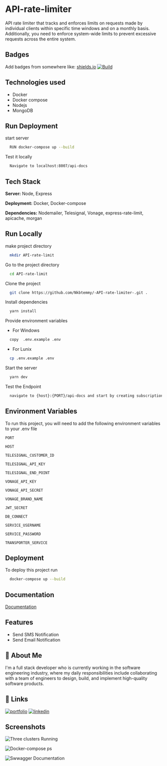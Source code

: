 
# API-rate-limiter

API rate limiter that tracks and enforces limits on requests made by individual clients within specific time windows and on a monthly basis. Additionally, you need to enforce system-wide limits to prevent excessive requests across the entire system.


## Badges

Add badges from somewhere like: [shields.io](https://shields.io/)
[![Build](https://github.com/Nkbtemmy/-API-rate-limiter-/actions/workflows/build.ci.yaml/badge.svg)](https://github.com/Nkbtemmy/-API-rate-limiter-/actions/workflows/build.ci.yaml)

## Technologies used

- Docker
- Docker compose
- Nodejs
- MongoDB

## Run Deployment 

start server

```bash
  RUN docker-compose up --build
```
Test it locally
```bash
  Navigate to localhost:8007/api-docs
```


## Tech Stack

**Server:** Node, Express

**Deployment:** Docker, Docker-compose

**Dependencies:** Nodemailer, Telesignal, Vonage, express-rate-limit, apicache, morgan 


## Run Locally
make project directory

```bash
  mkdir API-rate-limit
```
Go to the project directory

```bash
  cd API-rate-limit
```

Clone the project

```bash
  git clone https://github.com/Nkbtemmy/-API-rate-limiter-.git .
```



Install dependencies

```bash
  yarn install
```

Provide environment variables

- For Windows
```bash
  copy  .env.example .env
```

- For Lunix
```bash
  cp .env.example .env
```

Start the server

```bash
  yarn dev
```
Test the Endpoint

```bash
  navigate to {host}:{PORT}/api-docs and start by creating subscription and copy its ID
```

## Environment Variables

To run this project, you will need to add the following environment variables to your .env file

`PORT`

`HOST`

`TELESIGNAL_CUSTOMER_ID`

`TELESIGNAL_API_KEY`

`TELESIGNAL_END_POINT`

`VONAGE_API_KEY`

`VONAGE_API_SECRET`

`VONAGE_BRAND_NAME`

`JWT_SECRET`

`DB_CONNECT`

`SERVICE_USERNAME`

`SERVICE_PASSWORD`

`TRANSPORTER_SERVICE`


## Deployment

To deploy this project run

```bash
  docker-compose up --build
```


## Documentation

[Documentation](https://api-rate-limiter-0pqt.onrender.com/api-docs)


## Features

- Send SMS Notification
- Send Email Notification



## 🚀 About Me
I'm a full stack developer who is currently working in the software engineering industry, where my daily responsibilities include collaborating with a team of engineers to design, build, and implement high-quality software products.


## 🔗 Links
[![portfolio](https://img.shields.io/badge/my_portfolio-000?style=for-the-badge&logo=ko-fi&logoColor=white)](https://imanzi.netlify.app/)
[![linkedin](https://img.shields.io/badge/linkedin-0A66C2?style=for-the-badge&logo=linkedin&logoColor=white)](https://www.linkedin.com/in/emmanuel-nkubito-36b242155/)


## Screenshots

![Three clusters Running](https://res.cloudinary.com/http-voicetoworld-netlify-app/image/upload/v1684403681/Screenshot_2023-05-18_113330_ksqyeo.png)

![Docker-compose ps](https://res.cloudinary.com/http-voicetoworld-netlify-app/image/upload/v1684403681/Screenshot_2023-05-18_113330_ksqyeo.png)

![Swwagger Documentation](https://res.cloudinary.com/http-voicetoworld-netlify-app/image/upload/v1684507154/Screenshot_2023-05-19_163728_rxrfaa.png)


